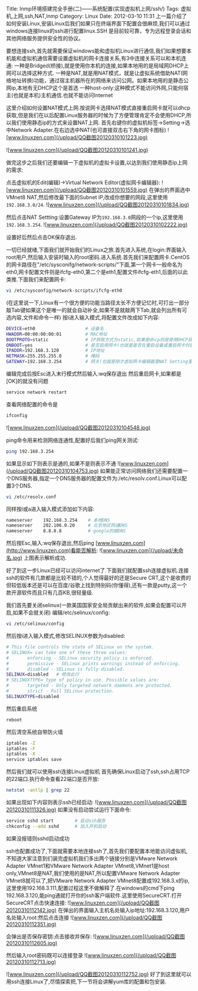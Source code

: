 Title: lnmp环境搭建完全手册(二)——系统配置(实现虚拟机上网/ssh/)
Tags: 虚拟机,上网,ssh,NAT,lnmp
Category: Linux
Date: 2012-03-10 11:31
上一篇介绍了如何安装Linux,安装Linux后我们如果只在终端界面下配置会很麻烦,我们可以通过windows连接linux的ssh进行配置linux.SSH 是目前较可靠，专为远程登录会话和其他网络服务提供安全性的协议。

要想连接ssh,首先就需要保证windows能和虚拟机Linux进行通信,我们如果想要本机能和虚拟机通信需要设置虚拟机的网卡连接关系,有3中连接关系可以和本机连通:
一种是Bridged(桥接),就是使用你本机的连接,如果本地用的是局域网DHCP上网可以选择这种方式.
一种是NAT,就是用NAT模式，就是让虚拟系统借助NAT(网络地址转换)功能，通过宿主机器所在的网络来访问公网。如果本地用的是静态公网ip,本地有无DHCP这个是首选
一种host-only:这种模式不能访问外网,只能何宿主(也就是本机)主机通信.也就不能访问Internet

这里介绍如何设置NAT模式上网.按说网卡选择NAT模式直接重启网卡就可以dhcp获取,但是我们在以后配置Linux服务器的时候为了方便管理肯定不会使用DHCP,所以我们使用静态ip的方式来设置NAT上网.
首先右键你的虚拟机标签->Setting->选中Network Adapter.在右边选中NAT(也可直接双击右下角的网卡图标)
![www.linuxzen.com](/upload/QQ截图20120310101223.jpg)

![www.linuxzen.com](/upload/QQ截图20120310101241.jpg)

做完这步之后我们还要编辑一下虚拟机的虚拟卡设置,以达到我们使用静态ip上网的需求:

点击虚拟机的Edit(编辑)->Virtual Network Editor(虚拟网卡编辑器):
![www.linuxzen.com](/upload/QQ截图20120310101559.jpg)
在弹出的界面选中VMnet8 NAT,然后修改最下面的Subnet IP,改成你想要的网段,这里使用`192.168.3.0/24`.
![www.linuxzen.com](/upload/QQ截图20120310101834.jpg)

然后点击NAT Settting:设置Gateway IP为`192.168.3.0`网段的一个ip,这里使用`192.168.3.254`.
![www.linuxzen.com](/upload/QQ截图20120310102222.jpg)

设置好后然后点击OK保存退出.

一切已经就绪,下面我们就开始我们的Linux之旅.首先进入系统,在login:界面输入root用户,然后输入安装时输入的root密码.进入系统.首先我们来配置网卡.CentOS的网卡路径在"/etc/sysconifg/network-scripts/"下面,第一个网卡一般命名为eth0,网卡配置文件则是ifcfg-eth0,第二个是eth1,配置文件ifcfg-eth1,后面的以此类推.下面我们来配置网卡:
```bash
vi /etc/sysconfig/network-scripts/ifcfg-eth0
```
(在这里说一下,Linux有一个很方便的功能当路径太长不方便记忆时,可打出一部分敲Tab键如果这个是唯一的就会自动补全,如果不是就敲两下Tab,就会列出所有可选内容,文件和命令一样)
按i进入输入模式,将配置文件改成如下内容:
```bash
DEVICE=eth0                   # 设备名
HWADDR=00:00:00:00:01         # MAC地址
BOOTPROTO=static              # IP获取方式为static,如果是dhcp则是使用DHCP获取
ONBOOT=yes                    # 是否启用网卡(也就是是否在重启设备或重启网卡时启动这个网卡)
IPADDR=192.168.3.120          # IP地址
NETMASK=255.255.255.0         # 掩码
GATEWAY=192.168.3.254         # 网关(也就是刚才虚拟网卡编辑器里NAT Setting里设置的网关)
```
编辑完成后按Esc进入末行模式然后输入:wq保存退出
然后重启网卡,如果都是[OK]的就没有问题
```bash
service network restart
```
查看网络配置的命令是
```bash
ifconfig
```
![www.linuxzen.com](/upload/QQ截图20120310104548.jpg)

ping命令用来检测网络连通性,配置好后我们ping网关测试:
```bash
ping 192.168.3.254
```
如果显示如下则表示是通的,如果不是则表示不通
![www.linuxzen.com](/upload/QQ截图20120310104753.jpg)
如果能正常访问网络我们还需要配置一个DNS服务器,指定一个DNS服务器的配置文件为:/etc/resolv.conf.Linux可以配置3个DNS.
```bash
vi /etc/resolv.conf
```
同样按i或a进入输入模式添加如下内容:
```bash
nameserver    192.168.3.254    # 本地DNS
nameserver    202.106.0.20     # 北京地区网通DNS
nameserver    8.8.8.8          # google的根DNS
```
然后按Esc,输入:wq保存退出,然后ping [www.linuxzen.com](http://www.linuxzen.com)看能否解析:
![www.linuxzen.com](/upload/未命名.jpg)
上图表示解析成功.

好了到这一步Linux已经可以访问internet了.下面我们就配置ssh连接虚拟机.连接ssh的软件有几款都是比较不错的,个人觉得最好的还是Secure CRT,这个是收费的但较低版本还是可以在百度/谷歌上找到特别码(你懂得),还有一款是putty,这一个款开源软件而且只有几百KB,很轻量级.

我们首先要关闭selinux(一款美国国家安全局贡献出来的软件,如果会配置可以开启,如果不会就关闭)
编辑/etc/selinux/config:
```bash
vi /etc/selinux/config
```
然后按i进入输入模式,修改SELINUX参数为disabled:
```bash
# This file controls the state of SELinux on the system.
# SELINUX= can take one of these three values:
#       enforcing - SELinux security policy is enforced.
#       permissive - SELinux prints warnings instead of enforcing.
#       disabled - SELinux is fully disabled.
SELINUX=disabled   # 修改此行
# SELINUXTYPE= type of policy in use. Possible values are:
#       targeted - Only targeted network daemons are protected.
#       strict - Full SELinux protection.
SELINUXTYPE=disabled

```
然后重启系统
```bash
reboot
```
然后清空系统自带防火墙
```bash
iptables -Z
iptables -F
iptables -X
service iptables save
```
然后我们就可以使用ssh连接Linux虚拟机
首先确保Linux启动了ssh,ssh占用TCP的22端口.执行命令查看22端口是否开放:
```bash
netstat -antlp | grep 22
```
如果出现如下内容则表示ssh已经启动:
![www.linuxzen.com](/upload/QQ截图20120310111326.jpg)
如果没有启动尝试运行下面命令:
```bash
service sshd start        # 启动ssh服务
chkconfig --add sshd      # 加入开机启动
```
如果没报错则sshd启动成功

ssh也配置成功了,下面就需要本地连接ssh了,首先我们要配置本地能访问虚拟机,不知道大家注意到们装完虚拟机我们多出两个链接分别是VMware Network Adapter VMnet1和VMware Network Adapter VMnet8,VMnet1是host only,VMnet8是NAT,我们使用的是NAT,所以配置VMware Network Adapter VMnet8就可以了,把VMware Network Adapter VMnet8配置成192.168.3.x的ip,这里使用192.168.3.111,配置过程这里不做解释了.在windows的cmd下ping 192.168.3.120,能ping通就打开你的ssh客户端软件.这里使用SecureCRT.打开SecureCRT点击快速连接:
![www.linuxzen.com](/upload/QQ截图20120310112142.jpg)
在弹出的界面输入主机名处输入ip地址:192.168.3.120,用户名处输入root:然后点击连接
![www.linuxzen.com](/upload/QQ截图20120310112351.jpg)

会弹出是否保存密钥:点击接收并保存:
![www.linuxzen.com](/upload/QQ截图20120310112605.jpg)

然后输入root密码既可以连接登录
![www.linuxzen.com](/upload/QQ截图20120310112713.jpg)

![www.linuxzen.com](/upload/QQ截图20120310112752.jpg)
好了到这里就可以用ssh连接Linux了,尽情探索把,下一节将会讲解yum库的配置和包安装.
